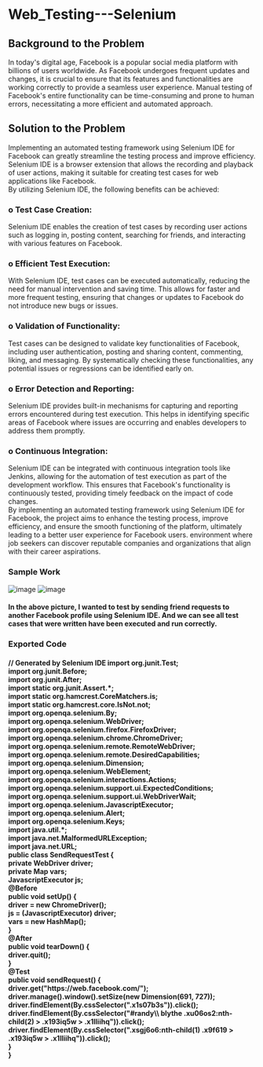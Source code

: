 # Web_Testing---Selenium

<h4><h2>Background to the Problem</h2>
In today's digital age, Facebook is a popular social media platform with billions of users 
worldwide. As Facebook undergoes frequent updates and changes, it is crucial to ensure that its 
features and functionalities are working correctly to provide a seamless user experience. Manual 
testing of Facebook's entire functionality can be time-consuming and prone to human errors, 
necessitating a more efficient and automated approach.</h4>

<h4><h2>Solution to the Problem</h2>
Implementing an automated testing framework using Selenium IDE for Facebook can greatly 
streamline the testing process and improve efficiency. Selenium IDE is a browser extension that 
allows the recording and playback of user actions, making it suitable for creating test cases for 
web applications like Facebook.<br>
By utilizing Selenium IDE, the following benefits can be achieved:
<h3><b>o  Test Case Creation: </b></h3>Selenium IDE enables the creation of test cases by recording user actions 
such as logging in, posting content, searching for friends, and interacting with various features 
on Facebook.<br>
<h3><b>o Efficient Test Execution: </b></h3>With Selenium IDE, test cases can be executed automatically, reducing 
the need for manual intervention and saving time. This allows for faster and more frequent 
testing, ensuring that changes or updates to Facebook do not introduce new bugs or issues.<br>
<h3><b>o Validation of Functionality:</b></h3>  Test cases can be designed to validate key functionalities of 
Facebook, including user authentication, posting and sharing content, commenting, liking, and 
messaging. By systematically checking these functionalities, any potential issues or regressions 
can be identified early on.<br>
<h3><b>o Error Detection and Reporting: </b></h3> Selenium IDE provides built-in mechanisms for capturing and 
reporting errors encountered during test execution. This helps in identifying specific areas of 
Facebook where issues are occurring and enables developers to address them promptly.
<h3><b>o Continuous Integration: </b></h3> Selenium IDE can be integrated with continuous integration tools like 
Jenkins, allowing for the automation of test execution as part of the development workflow. This 
ensures that Facebook's functionality is continuously tested, providing timely feedback on the 
impact of code changes.<br>
By implementing an automated testing framework using Selenium IDE for Facebook, the project 
aims to enhance the testing process, improve efficiency, and ensure the smooth functioning of 
the platform, ultimately leading to a better user experience for Facebook users. environment
where job seekers can discover reputable companies and organizations that align with their 
career aspirations.</h4>

<h3>Sample Work</h3>

![image](https://github.com/Opee10/Web_Testing---Selenium/assets/106880043/dc85897e-969e-4e45-acc7-802b6a2295f2)
![image](https://github.com/Opee10/Web_Testing---Selenium/assets/106880043/4c15fb13-4258-49d6-b472-94f93dc83fba)

<h4>In the above picture, I wanted to test by sending friend requests to another Facebook profile using Selenium IDE. And we can see all test cases that were written have been executed and run correctly.</h4>

<h3>Exported Code</h3>
<h4>// Generated by Selenium IDE
import org.junit.Test;<br>
import org.junit.Before;<br>
import org.junit.After;<br>
import static org.junit.Assert.*;<br>
import static org.hamcrest.CoreMatchers.is;<br>
import static org.hamcrest.core.IsNot.not;<br>
import org.openqa.selenium.By;<br>
import org.openqa.selenium.WebDriver;<br>
import org.openqa.selenium.firefox.FirefoxDriver;<br>
import org.openqa.selenium.chrome.ChromeDriver;<br>
import org.openqa.selenium.remote.RemoteWebDriver;<br>
import org.openqa.selenium.remote.DesiredCapabilities;<br>
import org.openqa.selenium.Dimension;<br>
import org.openqa.selenium.WebElement;<br>
import org.openqa.selenium.interactions.Actions;<br>
import org.openqa.selenium.support.ui.ExpectedConditions;<br>
import org.openqa.selenium.support.ui.WebDriverWait;<br>
import org.openqa.selenium.JavascriptExecutor;<br>
import org.openqa.selenium.Alert;<br>
import org.openqa.selenium.Keys;<br>
import java.util.*;<br>
import java.net.MalformedURLException;<br>
import java.net.URL;<br>
public class SendRequestTest {<br>
  private WebDriver driver;<br>
  private Map<String, Object> vars;<br>
  JavascriptExecutor js;<br>
  @Before<br>
  public void setUp() {<br>
    driver = new ChromeDriver();<br>
    js = (JavascriptExecutor) driver;<br>
    vars = new HashMap<String, Object>();<br>
  }<br>
  @After<br>
  public void tearDown() {<br>
    driver.quit();<br>
  }<br>
  @Test<br>
  public void sendRequest() {<br>
    driver.get("https://web.facebook.com/");<br>
    driver.manage().window().setSize(new Dimension(691, 727));<br>
    driver.findElement(By.cssSelector(".x1s07b3s")).click();<br>
    driver.findElement(By.cssSelector("#randy\\ blythe .xu06os2:nth-child(2) > .x193iq5w > .x1lliihq")).click();<br>
    driver.findElement(By.cssSelector(".xsgj6o6:nth-child(1) .x9f619 > .x193iq5w > .x1lliihq")).click();<br>
  }<br>
}<br>
</h4><br>


